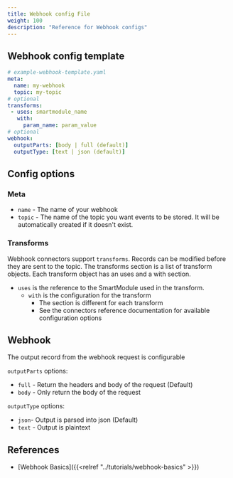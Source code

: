 ```yaml
---
title: Webhook config File
weight: 100
description: "Reference for Webhook configs"
---
```


## Webhook config template
```yaml
# example-webhook-template.yaml
meta:
  name: my-webhook
  topic: my-topic 
# optional
transforms:
 - uses: smartmodule_name
   with:
     param_name: param_value
# optional
webhook:
  outputParts: [body | full (default)]
  outputType: [text | json (default)]
```

## Config options
### Meta
* `name` - The name of your webhook
* `topic` - The name of the topic you want events to be stored. It will be automatically created if it doesn't exist.

### Transforms
Webhook connectors support `transforms`.  Records can be modified before they are sent to the topic. The transforms section is a list of transform objects. Each transform object has an uses and a with section.

* `uses` is the reference to the SmartModule used in the transform.
  *  `with` is the configuration for the transform
      *  The section is different for each transform
      *  See the connectors reference documentation for available configuration options
 
## Webhook
The output record from the webhook request is configurable

`outputParts` options:
* `full` - Return the headers and body of the request (Default)
* `body` - Only return the body of the request

`outputType` options:
* `json`- Output is parsed into json (Default)
* `text` - Output is plaintext


## References

* [Webhook Basics]({{<relref "../tutorials/webhook-basics" >}})